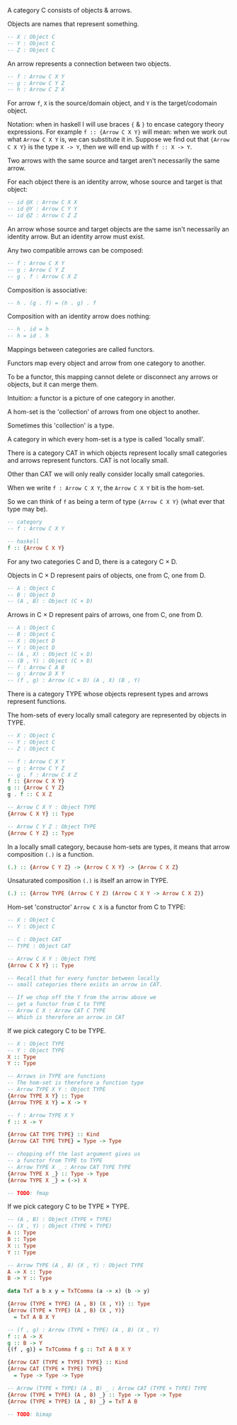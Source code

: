A category C consists of objects & arrows.

Objects are names that represent something.

```haskell
-- X : Object C
-- Y : Object C
-- Z : Object C
```

An arrow represents a connection between two objects.

```haskell
-- f : Arrow C X Y
-- g : Arrow C Y Z
-- h : Arrow C Z X
```

For arrow `f`, `X` is the source/domain object, and `Y` is the target/codomain object.

Notation: when in haskell I will use braces `{` & `}` to encase category theory
expressions.  For example `f :: {Arrow C X Y}` will mean: when we work out what
`Arrow C X Y` is, we can substitute it in.  Suppose we find out that
`{Arrow C X Y}` is the type `X -> Y`, then we will end up with `f :: X -> Y`.

Two arrows with the same source and target aren't necessarily the same arrow.

For each object there is an identity arrow, whose source and target is that
object:

```haskell
-- id @X : Arrow C X X
-- id @Y : Arrow C Y Y
-- id @Z : Arrow C Z Z
```

An arrow whose source and target objects are the same isn't necessarily an
identity arrow.  But an identity arrow must exist.

Any two compatible arrows can be composed:

```haskell
-- f : Arrow C X Y
-- g : Arrow C Y Z
-- g . f : Arrow C X Z
```

Composition is associative:

```haskell
-- h . (g . f) = (h . g) . f
```

Composition with an identity arrow does nothing:

```haskell
-- h . id = h
-- h = id . h
```

Mappings between categories are called functors.

Functors map every object and arrow from one category to another.

To be a functor, this mapping cannot delete or disconnect any arrows or
objects, but it can merge them.

Intuition: a functor is a picture of one category in another.

A hom-set is the 'collection' of arrows from one object to another.

Sometimes this 'collection' is a type.

A category in which every hom-set is a type is called 'locally small'.

There is a category CAT in which objects represent locally small categories and arrows
represent functors.  CAT is not locally small.

Other than CAT we will only really consider locally small categories.

When we write `f : Arrow C X Y`, the `Arrow C X Y` bit is the hom-set.

So we can think of `f` as being a term of type `{Arrow C X Y}` (what ever that
type may be).

```haskell
-- category
-- f : Arrow C X Y

-- haskell
f :: {Arrow C X Y}
```

For any two categories C and D, there is a category C × D.

Objects in C × D represent pairs of objects, one from C, one from D.

```haskell
-- A : Object C
-- B : Object D
-- (A , B) : Object (C × D)
```

Arrows in C × D represent pairs of arrows, one from C, one from D.

```haskell
-- A : Object C
-- B : Object C
-- X : Object D
-- Y : Object D
-- (A , X) : Object (C × D)
-- (B , Y) : Object (C × D)
-- f : Arrow C A B
-- g : Arrow D X Y
-- (f , g) : Arrow (C × D) (A , X) (B , Y)
```

There is a category TYPE whose objects represent types and arrows represent functions.

The hom-sets of every locally small category are represented by objects in TYPE.

```haskell
-- X : Object C
-- Y : Object C
-- Z : Object C

-- f : Arrow C X Y
-- g : Arrow C Y Z
-- g . f : Arrow C X Z
f :: {Arrow C X Y}
g :: {Arrow C Y Z}
g . f :: C X Z

-- Arrow C X Y : Object TYPE
{Arrow C X Y} :: Type

-- Arrow C Y Z : Object TYPE
{Arrow C Y Z} :: Type
```

In a locally small category, because hom-sets are types, it means that arrow
composition `(.)` is a function.

```haskell
(.) :: {Arrow C Y Z} -> {Arrow C X Y} -> {Arrow C X Z}
```

Unsaturated composition `(.)` is itself an arrow in TYPE.

```haskell
(.) :: {Arrow TYPE (Arrow C Y Z) (Arrow C X Y -> Arrow C X Z)}
```

Hom-set 'constructor' `Arrow C X` is a functor from C to TYPE:

```haskell
-- X : Object C
-- Y : Object C

-- C : Object CAT
-- TYPE : Object CAT

-- Arrow C X Y : Object TYPE
{Arrow C X Y} :: Type

-- Recall that for every functor between locally
-- small categories there exists an arrow in CAT.

-- If we chop off the Y from the arrow above we
-- get a functor from C to TYPE
-- Arrow C X : Arrow CAT C TYPE
-- Which is therefore an arrow in CAT
```

If we pick category C to be TYPE.

```haskell
-- X : Object TYPE
-- Y : Object TYPE
X :: Type
Y :: Type

-- Arrows in TYPE are functions
-- The hom-set is therefore a function type
-- Arrow TYPE X Y : Object TYPE
{Arrow TYPE X Y} :: Type
{Arrow TYPE X Y} = X -> Y

-- f : Arrow TYPE X Y
f :: X -> Y

{Arrow CAT TYPE TYPE} :: Kind
{Arrow CAT TYPE TYPE} = Type -> Type

-- chopping off the last argument gives us
-- a functor from TYPE to TYPE
-- Arrow TYPE X _ : Arrow CAT TYPE TYPE
{Arrow TYPE X _} :: Type -> Type
{Arrow TYPE X _} = (->) X

-- TODO: fmap

```

If we pick category C to be TYPE × TYPE.

```haskell
-- (A , B) : Object (TYPE × TYPE)
-- (X , Y) : Object (TYPE × TYPE)
A :: Type
B :: Type
X :: Type
Y :: Type

-- Arrow TYPE (A , B) (X , Y) : Object TYPE
A -> X :: Type
B -> Y :: Type

data TxT a b x y = TxTComma (a -> x) (b -> y)

{Arrow (TYPE × TYPE) (A , B) (X , Y)} :: Type
{Arrow (TYPE × TYPE) (A , B) (X , Y)}
  = TxT A B X Y

-- (f , g) : Arrow (TYPE × TYPE) (A , B) (X , Y)
f :: A -> X
g :: B -> Y
{(f , g)} = TxTComma f g :: TxT A B X Y

{Arrow CAT (TYPE × TYPE) TYPE} :: Kind
{Arrow CAT (TYPE × TYPE) TYPE}
  = Type -> Type -> Type

-- Arrow (TYPE × TYPE) (A , B) _ : Arrow CAT (TYPE × TYPE) TYPE
{Arrow (TYPE × TYPE) (A , B) _} :: Type -> Type -> Type
{Arrow (TYPE × TYPE) (A , B) _} = TxT A B

-- TODO: bimap
```

